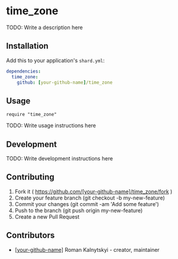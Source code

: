 # time_zone

TODO: Write a description here

## Installation

Add this to your application's `shard.yml`:

```yaml
dependencies:
  time_zone:
    github: [your-github-name]/time_zone
```

## Usage

```crystal
require "time_zone"
```

TODO: Write usage instructions here

## Development

TODO: Write development instructions here

## Contributing

1. Fork it ( https://github.com/[your-github-name]/time_zone/fork )
2. Create your feature branch (git checkout -b my-new-feature)
3. Commit your changes (git commit -am 'Add some feature')
4. Push to the branch (git push origin my-new-feature)
5. Create a new Pull Request

## Contributors

- [[your-github-name]](https://github.com/[your-github-name]) Roman Kalnytskyi - creator, maintainer
